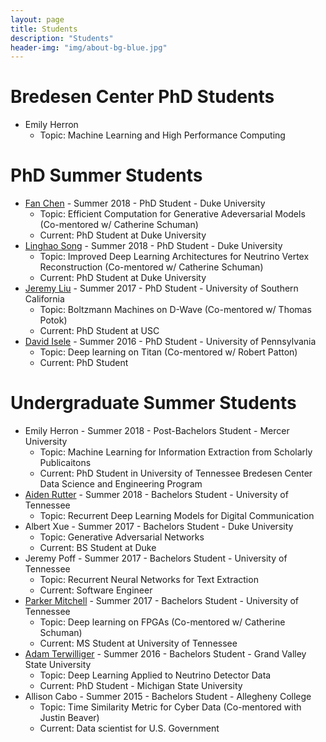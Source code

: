 ```yaml
---
layout: page
title: Students
description: "Students"
header-img: "img/about-bg-blue.jpg"
---
```

# Bredesen Center PhD Students
- Emily Herron
    - Topic: Machine Learning and High Performance Computing

# PhD Summer Students
- [Fan Chen](https://cei.pratt.duke.edu/people/fan-chen) - Summer 2018 - PhD Student - Duke University
    - Topic: Efficient Computation for Generative Adeversarial Models (Co-mentored w/ Catherine Schuman)
    - Current: PhD Student at Duke University
- [Linghao Song](https://cei.pratt.duke.edu/people/linghao-song) - Summer 2018 - PhD Student - Duke University
    - Topic: Improved Deep Learning Architectures for Neutrino Vertex Reconstruction (Co-mentored w/ Catherine Schuman)
    - Current: PhD Student at Duke University
- [Jeremy Liu](http://www-scf.usc.edu/~jeremyjl/) - Summer 2017 - PhD Student - University of Southern California
    - Topic: Boltzmann Machines on D-Wave (Co-mentored w/ Thomas Potok)
    - Current: PhD Student at USC
- [David Isele](https://www.grasp.upenn.edu/people/david-isele) - Summer 2016 - PhD Student - University of Pennsylvania 
    - Topic: Deep learning on Titan (Co-mentored w/ Robert Patton)
    - Current: PhD Student

# Undergraduate Summer Students
- Emily Herron - Summer 2018 - Post-Bachelors Student - Mercer University
    - Topic: Machine Learning for Information Extraction from Scholarly Publicaitons
    - Current: PhD Student in University of Tennessee Bredesen Center Data Science and Engineering Program
- [Aiden Rutter](https://www.linkedin.com/in/aiden-rutter) - Summer 2018 - Bachelors Student - University of Tennessee
    - Topic: Recurrent Deep Learning Models for Digital Communication
- Albert Xue - Summer 2017 - Bachelors Student - Duke University 
    - Topic: Generative Adversarial Networks
    - Current: BS Student at Duke
- Jeremy Poff - Summer 2017 - Bachelors Student - University of Tennessee
    - Topic: Recurrent Neural Networks for Text Extraction
    - Current: Software Engineer
- [Parker Mitchell](https://parker.mmtechonline.com/personal_site/) - Summer 2017 - Bachelors Student - University of Tennessee
    - Topic: Deep learning on FPGAs (Co-mentored w/ Catherine Schuman)
    - Current: MS Student at University of Tennessee
- [Adam Terwilliger](http://cvlab.cse.msu.edu/pages/people.html) - Summer 2016 - Bachelors Student - Grand Valley State University
    - Topic: Deep Learning Applied to Neutrino Detector Data
    - Current: PhD Student - Michigan State University
- Allison Cabo - Summer 2015 - Bachelors Student - Allegheny College
    - Topic: Time Similarity Metric for Cyber Data (Co-mentored with Justin Beaver)
    - Current: Data scientist for U.S. Government
